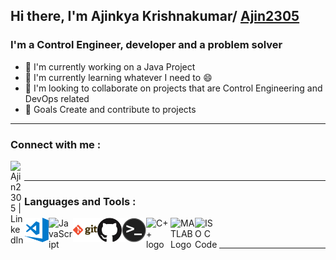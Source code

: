 ## Hi there, I'm Ajinkya Krishnakumar/ [Ajin2305][website]

### I'm a  Control Engineer, developer and a problem solver

- 🔭 I'm currently working on a Java Project
- 🌱 I'm currently learning whatever I need to 😄 
- 👯 I'm looking to collaborate on projects that are Control Engineering and DevOps related
- :goal_net: Goals Create and contribute to projects 

---

### Connect with me :

[<img align="left" alt="Ajin2305 | LinkedIn" width="22px" src="https://cdn.jsdelivr.net/npm/simple-icons@v3/icons/linkedin.svg" />][linkedin]


<br />

---

### Languages and Tools :

<img align="left" alt="Visual Studio Code" width="39px" src="https://raw.githubusercontent.com/github/explore/80688e429a7d4ef2fca1e82350fe8e3517d3494d/topics/visual-studio-code/visual-studio-code.png" /><img align="left" alt="JavaScript" width="39px" src="https://camo.githubusercontent.com/651195b8c66a9dd22316e672992077dbcecea4ca904b45a6681558ebc0ecc517/68747470733a2f2f75706c6f61642e77696b696d656469612e6f72672f77696b6970656469612f656e2f7468756d622f332f33302f4a6176615f70726f6772616d6d696e675f6c616e67756167655f6c6f676f2e7376672f33303070782d4a6176615f70726f6772616d6d696e675f6c616e67756167655f6c6f676f2e7376672e706e67" /><img align="left" alt="Git" width="39px" src="https://raw.githubusercontent.com/github/explore/80688e429a7d4ef2fca1e82350fe8e3517d3494d/topics/git/git.png" /><img align="left" alt="GitHub" width="39px" src="https://raw.githubusercontent.com/github/explore/78df643247d429f6cc873026c0622819ad797942/topics/github/github.png" /><img align="left" alt="Terminal" width="39px" src="https://raw.githubusercontent.com/github/explore/80688e429a7d4ef2fca1e82350fe8e3517d3494d/topics/terminal/terminal.png" /><img align="left" alt="C++ logo" width="39px" src="https://raw.githubusercontent.com/isocpp/logos/master/cpp_logo.png"  /><img align="left" alt="MATLAB Logo" width="39px" src="https://user-images.githubusercontent.com/10817626/67014544-482be200-f0f5-11e9-8e74-3dd575c8ad83.png"/><img align="left" alt="ISO C Code" width="39px" src="https://camo.githubusercontent.com/6cc41155e58a4eebe7353d524da5ebb0de7aaf4fd4ad45fb9a433c8b41d38c16/68747470733a2f2f747365332e6d6d2e62696e672e6e65742f74683f69643d4f49502e7276756a594b4f546d2d2d5654334b545a775633786748614861267069643d417069" />




<br />
<br />

---

[linkedin]: https://www.linkedin.com/in/ajinkya-krishnakumar-b07138103/w
[website]: https://github.com/Ajin2305

